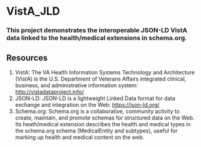 # VistA_JLD

### This project demonstrates the interoperable JSON-LD VistA data linked to the health/medical extensions in schema.org. 

## Resources 

1. VistA: The VA Health Information Systems Technology and Architecture (VistA) is the U.S. Department of Veterans Affairs integrated clinical, business, and administrative information system: http://vistadataproject.info/
2. JSON-LD: JSON-LD is a lightweight Linked Data format for data exchange and integration on the Web: https://json-ld.org/
3. Schema.org: Schema.org is a collaborative, community activity to create, maintain, and promote schemas for structured data on the Web. Its heath/medical extension describes the health and medical types in the schema.org schema (MedicalEntity and subtypes), useful for marking up health and medical content on the web.
